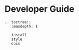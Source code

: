 Developer Guide
===============


```eval_rst
.. toctree::
   :maxdepth: 1

   install
   style
   docs
```
